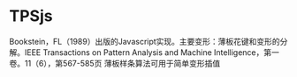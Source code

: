 # TPSjs
Bookstein，FL（1989）出版的Javascript实现。主要变形：薄板花键和变形的分解。IEEE Transactions on Pattern Analysis and Machine Intelligence，第一卷。11（6），第567-585页
薄板样条算法可用于简单变形插值

